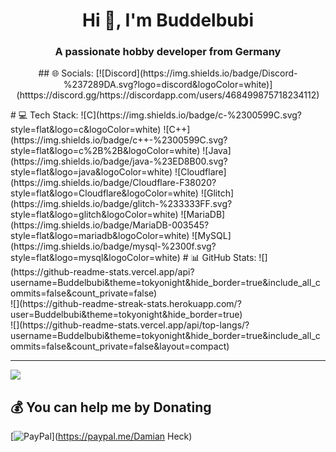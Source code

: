 <h1 align="center">Hi 👋, I'm Buddelbubi</h1>
<h3 align="center">A passionate hobby developer from Germany</h3>

<p align="center">
## 🌐 Socials:
[![Discord](https://img.shields.io/badge/Discord-%237289DA.svg?logo=discord&logoColor=white)](htttps://discord.gg/https://discordapp.com/users/468499875718234112) 
</p>
# 💻 Tech Stack:
![C](https://img.shields.io/badge/c-%2300599C.svg?style=flat&logo=c&logoColor=white) ![C++](https://img.shields.io/badge/c++-%2300599C.svg?style=flat&logo=c%2B%2B&logoColor=white) ![Java](https://img.shields.io/badge/java-%23ED8B00.svg?style=flat&logo=java&logoColor=white) ![Cloudflare](https://img.shields.io/badge/Cloudflare-F38020?style=flat&logo=Cloudflare&logoColor=white) ![Glitch](https://img.shields.io/badge/glitch-%233333FF.svg?style=flat&logo=glitch&logoColor=white) ![MariaDB](https://img.shields.io/badge/MariaDB-003545?style=flat&logo=mariadb&logoColor=white) ![MySQL](https://img.shields.io/badge/mysql-%2300f.svg?style=flat&logo=mysql&logoColor=white)
# 📊 GitHub Stats:
![](https://github-readme-stats.vercel.app/api?username=Buddelbubi&theme=tokyonight&hide_border=true&include_all_commits=false&count_private=false)<br/>
![](https://github-readme-streak-stats.herokuapp.com/?user=Buddelbubi&theme=tokyonight&hide_border=true)<br/>
![](https://github-readme-stats.vercel.app/api/top-langs/?username=Buddelbubi&theme=tokyonight&hide_border=true&include_all_commits=false&count_private=false&layout=compact)

---
[![](https://visitcount.itsvg.in/api?id=Buddelbubi&icon=0&color=0)](https://visitcount.itsvg.in)

  ## 💰 You can help me by Donating
  [![PayPal](https://img.shields.io/badge/PayPal-00457C?style=for-the-badge&logo=paypal&logoColor=white)](https://paypal.me/Damian Heck) 

 </p>
<!-- Proudly created with GPRM ( https://gprm.itsvg.in ) -->
